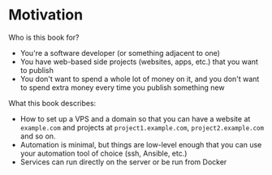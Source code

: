 # Motivation

Who is this book for?

- You're a software developer (or something adjacent to one)
- You have web-based side projects (websites, apps, etc.) that you want to publish
- You don't want to spend a whole lot of money on it, and you don't want to 
  spend extra money every time you publish something new

What this book describes:

- How to set up a VPS and a domain so that you can have a website
  at `example.com` and projects at `project1.example.com`, `project2.example.com`
  and so on.
- Automation is minimal, but things are low-level enough that you can use
  your automation tool of choice (ssh, Ansible, etc.)
- Services can run directly on the server or be run from Docker
